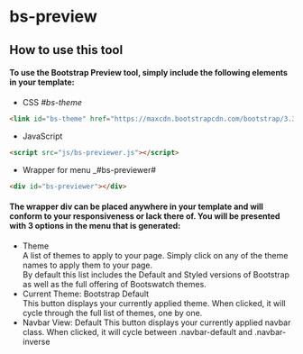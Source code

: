 # bs-preview

## How to use this tool
#### To use the Bootstrap Preview tool, simply include the following elements in your template: 

* CSS _#bs-theme_
```html
<link id="bs-theme" href="https://maxcdn.bootstrapcdn.com/bootstrap/3.3.7/css/bootstrap.min.css" rel="stylesheet">
```
* JavaScript
```html
<script src="js/bs-previewer.js"></script>
```
* Wrapper for menu _#bs-previewer#
```html
<div id="bs-previewer"></div>
```

#### The wrapper div can be placed anywhere in your template and will conform to your responsiveness or lack there of. You will be presented with 3 options in the menu that is generated:

* Theme  
 A list of themes to apply to your page. Simply click on any of the theme names to apply them to your page.  
 By default this list includes the Default and Styled versions of Bootstrap as well as the full offering of Bootswatch themes.
* Current Theme: Bootstrap Default  
 This button displays your currently applied theme. When clicked, it will cycle through the full list of themes, one by one.
* Navbar View: Default
 This button displays your currently applied navbar class. When clicked, it will cycle between .navbar-default and .navbar-inverse
